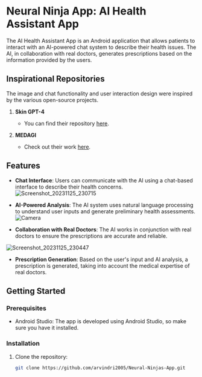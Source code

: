 # Neural Ninja App: AI Health Assistant App

The AI Health Assistant App is an Android application that allows patients to interact with an AI-powered chat system to describe their health issues. The AI, in collaboration with real doctors, generates prescriptions based on the information provided by the users.

## Inspirational Repositories
The image and chat functionality and user interaction design were inspired by the various open-source projects.

1. **Skin GPT-4**
   - You can find their repository [here](https://github.com/JoshuaChou2018/SkinGPT-4).

2. **MEDAGI**
   - Check out their work [here](https://github.com/JoshuaChou2018/MedAGI).


## Features

- **Chat Interface**: Users can communicate with the AI using a chat-based interface to describe their health concerns.
![Screenshot_20231125_230715](https://github.com/arvindri2005/Neural-Ninjas-App/assets/70971577/cffadedc-4786-45a6-82de-5bae9f96223c)

- **AI-Powered Analysis**: The AI system uses natural language processing to understand user inputs and generate preliminary health assessments.
  ![Camera](https://github.com/arvindri2005/Neural-Ninjas-App/assets/70971577/5402a0a2-beda-4fba-8bee-3a4ed12eb921)


- **Collaboration with Real Doctors**: The AI works in conjunction with real doctors to ensure the prescriptions are accurate and reliable.
  
![Screenshot_20231125_230447](https://github.com/arvindri2005/Neural-Ninjas-App/assets/70971577/d49cec8d-2ebf-4053-9067-d6e6e5f080e3)

- **Prescription Generation**: Based on the user's input and AI analysis, a prescription is generated, taking into account the medical expertise of real doctors.

## Getting Started

### Prerequisites

- Android Studio: The app is developed using Android Studio, so make sure you have it installed.

### Installation

1. Clone the repository:

   ```bash
   git clone https://github.com/arvindri2005/Neural-Ninjas-App.git
